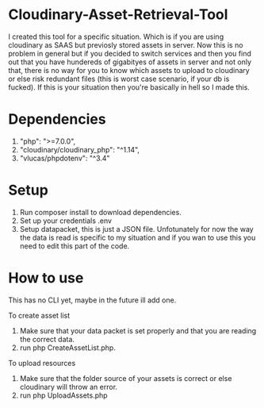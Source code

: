 # Cloudinary-Asset-Retrieval-Tool

I created this tool for a specific situation. Which is if you are using cloudinary as SAAS but previosly stored assets 
in server. Now this is no problem in general but if you decided to switch services and then you find out that you 
have hundereds of gigabityes of assets in server and not only that, there is no way for you to know which assets to upload 
to cloudinary or else risk redundant files (this is worst case scenario, if your db is fucked). If this is your situation then you're basically in hell so I made this.

# Dependencies

1. "php": ">=7.0.0",
2. "cloudinary/cloudinary_php": "^1.14",
3. "vlucas/phpdotenv": "^3.4"

# Setup

1. Run composer install to download dependencies.
2. Set up your credentials .env
3. Setup datapacket, this is just a JSON file. Unfotunately for now the way the data is read is 
specific to my situation and if you wan to use this you need to edit this part of the code. 

# How to use

This has no CLI yet, maybe in the future ill add one. 

To create asset list 

1. Make sure that your data packet is set properly and that you are reading the correct data.
2. run php CreateAssetList.php.

To upload resources 

1. Make sure that the folder source of your assets is correct or else
   cloudinary will throw an error.
2. run php UploadAssets.php
